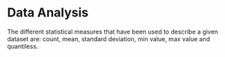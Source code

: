# Data Analysis
The different statistical measures that have been used to describe a given dataset are: count, mean, standard deviation, min value, max value and quantiless.

